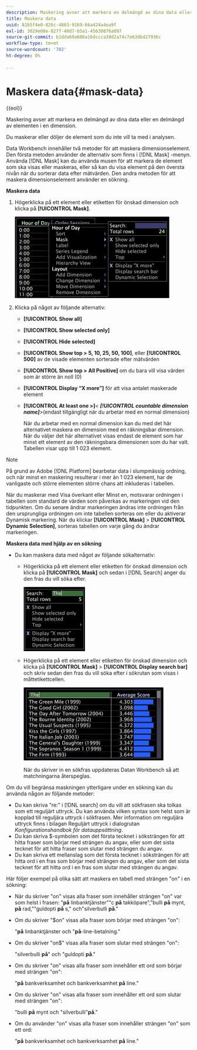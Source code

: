 ```yaml
---
description: Maskering avser att markera en delmängd av dina data eller en delmängd av elementen i en dimension.
title: Maskera data
uuid: 81b5f4e0-826c-4803-9169-66a424a4ea9f
exl-id: 3029e08e-827f-40d7-b5a1-45630876a097
source-git-commit: b1dda69a606a16dccca30d2a74c7e63dbd27936c
workflow-type: tm+mt
source-wordcount: '702'
ht-degree: 0%

---
```


# Maskera data{#mask-data}

{{eol}}

Maskering avser att markera en delmängd av dina data eller en delmängd av elementen i en dimension.

Du maskerar eller döljer de element som du inte vill ta med i analysen.

Data Workbench innehåller två metoder för att maskera dimensionselement. Den första metoden använder de alternativ som finns i [!DNL Mask] -menyn. Använda [!DNL Mask] kan du använda musen för att markera de element som ska visas eller maskeras, eller så kan du visa element på den översta nivån när du sorterar data efter mätvärden. Den andra metoden för att maskera dimensionselement använder en sökning.

**Maskera data**

1. Högerklicka på ett element eller etiketten för önskad dimension och klicka på **[!UICONTROL Mask]**.

   ![](assets/mnu_Table_Mask.png)

1. Klicka på något av följande alternativ:

   * **[!UICONTROL Show all]**
   * **[!UICONTROL Show selected only]**
   * **[!UICONTROL Hide selected]**
   * **[!UICONTROL Show top > 5, 10, 25, 50, 100]**, eller **[!UICONTROL 500]** av de visade elementen sorterade efter mätvärden
   * **[!UICONTROL Show top > All Positive]** om du bara vill visa värden som är större än noll (0)
   * **[!UICONTROL Display “X more”]** för att visa antalet maskerade element
   * **[!UICONTROL At least one >]***&lt; **[!UICONTROL countable dimension name]**>*(endast tillgängligt när du arbetar med en normal dimension)

      När du arbetar med en normal dimension kan du med det här alternativet maskera en dimension med en räkningsbar dimension. När du väljer det här alternativet visas endast de element som har minst ett element av den räkningsbara dimensionen som du har valt. Tabellen visar upp till 1 023 element.

>[!NOTE]
>
>På grund av Adobe [!DNL Platform] bearbetar data i slumpmässig ordning, och när minst en maskering resulterar i mer än 1 023 element, har de vanligaste och större elementen större chans att inkluderas i tabellen.

När du maskerar med Visa överkant eller Minst en, motsvarar ordningen i tabellen som standard de värden som påverkas av markeringen vid den tidpunkten. Om du senare ändrar markeringen ändras inte ordningen från den ursprungliga ordningen om inte tabellen sorteras om eller du aktiverar Dynamisk markering. När du klickar **[!UICONTROL Mask]** > **[!UICONTROL Dynamic Selection]**, sorteras tabellen om varje gång du ändrar markeringen.

**Maskera data med hjälp av en sökning**

* Du kan maskera data med något av följande sökalternativ:

   * Högerklicka på ett element eller etiketten för önskad dimension och klicka på **[!UICONTROL Mask]** och sedan i [!DNL Search] anger du den fras du vill söka efter.

      ![](assets/mnu_Table_MaskSearch.png)

   * Högerklicka på ett element eller etiketten för önskad dimension och klicka på **[!UICONTROL Mask]** > **[!UICONTROL Display search bar]** och skriv sedan den fras du vill söka efter i sökrutan som visas i måttetikettcellen.

      ![](assets/vis_Table_Mask_searchBar.png)

      När du skriver in en sökfras uppdateras Datan Workbench så att matchningarna återspeglas.

Om du vill begränsa maskningen ytterligare under en sökning kan du använda någon av följande metoder:

* Du kan skriva &quot;re:&quot; i [!DNL search] om du vill att sökfrasen ska tolkas som ett reguljärt uttryck. Du kan använda vilken syntax som helst som är kopplad till reguljära uttryck i sökfrasen. Mer information om reguljära uttryck finns i bilagan Reguljärt uttryck i dialogrutan *Konfigurationshandbok för datauppsättning*.
* Du kan skriva $-symbolen som det första tecknet i söksträngen för att hitta fraser som börjar med strängen du angav, eller som det sista tecknet för att hitta fraser som slutar med strängen du angav.
* Du kan skriva ett mellanslag som det första tecknet i söksträngen för att hitta ord i en fras som börjar med strängen du angav, eller som det sista tecknet för att hitta ord i en fras som slutar med strängen du angav.

Här följer exempel på olika sätt att maskera en tabell med strängen &quot;on&quot; i en sökning:

* När du skriver &quot;on&quot; visas alla fraser som innehåller strängen &quot;on&quot; var som helst i frasen: &quot;**på** linbanktjänster&quot;&quot;c **på** takköpare&quot;,&quot;bulli **på** mynt, **på** rad,&quot;&quot;guldopti **på** s,&quot; och&quot;silverbulli **på**.&quot;
* Om du skriver &quot;$on&quot; visas alla fraser som börjar med strängen &quot;on&quot;:

   &quot;**på** linbanktjänster och &quot;**på**-line-betalning.&quot;

* Om du skriver &quot;on$&quot; visas alla fraser som slutar med strängen &quot;on&quot;:

   &quot;silverbulli **på**&quot; och &quot;guldopti **på**.&quot;

* Om du skriver &quot;on&quot; visas alla fraser som innehåller ett ord som börjar med strängen &quot;on&quot;:

   &quot;**på** bankverksamhet och bankverksamhet **på** line.&quot;

* Om du skriver &quot;on&quot; visas alla fraser som innehåller ett ord som slutar med strängen &quot;on&quot;:

   &quot;bulli **på** mynt och &quot;silverbulli&quot;**på**.&quot;

* Om du använder &quot;on&quot; visas alla fraser som innehåller strängen &quot;on&quot; som ett ord:

   &quot;**på** bankverksamhet och bankverksamhet **på** line.&quot;
